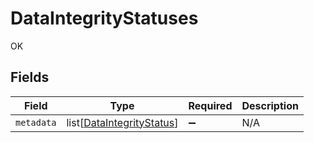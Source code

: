 # DataIntegrityStatuses

OK


## Fields

| Field                                                                   | Type                                                                    | Required                                                                | Description                                                             |
| ----------------------------------------------------------------------- | ----------------------------------------------------------------------- | ----------------------------------------------------------------------- | ----------------------------------------------------------------------- |
| `metadata`                                                              | list[[DataIntegrityStatus](../../models/shared/dataintegritystatus.md)] | :heavy_minus_sign:                                                      | N/A                                                                     |